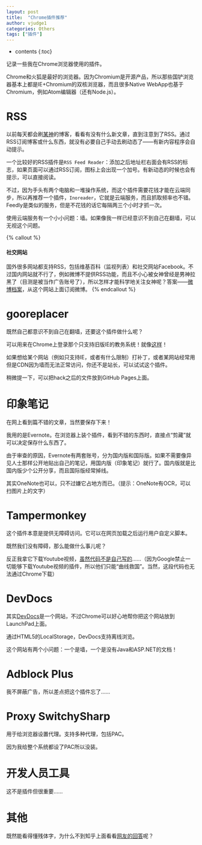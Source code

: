 ```yaml
---
layout: post
title:  "Chrome插件推荐"
author: vjudge1
categories: Others
tags: ["插件"]
---
```

* contents
{:toc}

记录一些我在Chrome浏览器使用的插件。

Chrome和火狐是最好的浏览器。因为Chromium是开源产品，所以那些国铲浏览器基本上都是IE+Chromium的双核浏览器，而且很多Native WebApp也基于Chromium，例如Atom编辑器（还有Node.js）。





# RSS

以前每天都会刷[某神](http://www.lihuanyu.com)的博客，看看有没有什么新文章，直到注意到了RSS。通过RSS订阅博客或什么东西，就没有必要自己手动去刷动态了——有新内容程序会自动提示。

一个比较好的RSS插件是`RSS Feed Reader`：添加之后地址栏右面会有RSS的标志，如果页面可以通过RSS订阅，图标上会出现一个加号。有新动态的时候也会有提示，可以直接阅读。

不过，因为手头有两个电脑和一堆操作系统，而这个插件需要花钱才能在云端同步，所以再推荐一个插件，`Inoreader`，它就是云端服务，而且抓取频率也不错。Feedly是类似的服务，但是不花钱的话它每隔两三个小时才抓一次。

使用云端服务有一个小小问题：墙。如果像我一样已经意识不到自己在翻墙，可以无视这个问题。

{% callout %}
#### 社交网站

国外很多网站都支持RSS，包括维基百科（监视列表）和社交网站Facebook。不过国内网站就不行了，例如微博不提供RSS功能，而且不小心被女神<span class="blackout">曾经是男神</span>拉黑了（目测是被当作广告账号了），所以怎样才能科学地关注女神呢？答案——[微博档案](http://sinacn.weibodangan.com/)，从这个网站上面订阅微博。
{% endcallout %}

# gooreplacer

既然自己都意识不到自己在翻墙，还要这个插件做什么呢？

可以用来在Chrome上登录那个只支持旧版IE的教务系统！就像[这样](/2015/05/29/let-jiao-wu-xi-tong-support-linux.html)！

如果想给某个网站（例如只支持IE，或者有什么限制）打补丁，或者某网站经常用但是CDN因为墙而无法正常访问，你还不是站长，可以试试这个插件。

稍微提一下，可以把hack之后的文件放到GitHub Pages上面。

# 印象笔记

在网上看到篇不错的文章，当然要保存下来！

我用的是Evernote。在浏览器上装个插件，看到不错的东西时，直接点“剪藏”就可以决定保存什么东西了。

由于审查的原因，Evernote有两套账号，分为国内版和国际版。如果不需要像异见人士那样公开地贴出自己的笔记，用国内版（印象笔记）就行了。国内版就是比国内版少个公开分享，而且国际版经常掉线。

其实OneNote也可以，只不过嫌它占地方而已。（提示：OneNote有OCR，可以扫图片上的文字）

# Tampermonkey

这个插件本意是提供无障碍访问。它可以在网页加载之后运行用户自定义脚本。

既然我们没有障碍，那么能做什么事儿呢？

反正我拿它下载Youtube视频，[虽然代码不是自己写的](https://sf-addon.com/helper/chrome/helper.user.js?ts=1453720999)……（因为Google禁止一切能够下载Youtube视频的插件，所以他们只能“曲线救国”。当然，这段代码也无法通过Chrome下载）

# DevDocs

其实[DevDocs](http://devdocs.io)是一个网站，不过Chrome可以好心地帮你把这个网站放到LaunchPad上面。

通过HTML5的LocalStorage，DevDocs支持离线浏览。

这个网站有两个小问题：一个是墙，一个是没有Java和ASP.NET的文档！

# Adblock Plus

我不屏蔽广告，所以差点把这个插件忘了……

# Proxy SwitchySharp

用于给浏览器设置代理。支持多种代理，包括PAC。

因为我给整个系统都设了PAC所以没装。

# 开发人员工具

这不是插件但很重要……

# 其他

既然能看得懂残体字，为什么不到知乎上面看看[网友的回答](https://www.zhihu.com/question/19594682)呢？
